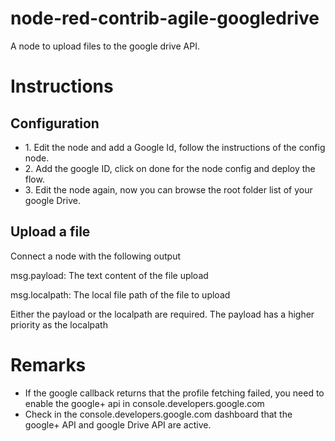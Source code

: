<!--
# Copyright (C) 2017 Orange.
# All rights reserved. This program and the accompanying materials
# are made available under the terms of the Eclipse Public License v1.0
# which accompanies this distribution, and is available at
# http://www.eclipse.org/legal/epl-v10.html
# 
# Contributors:
#     Rombit - initial API and implementation
-->

# node-red-contrib-agile-googledrive

<p>A node to upload files to the google drive API. </p>
<h1>Instructions</h1>
<h2>Configuration</h2>
<ul>
    <li>1. Edit the node and add a Google Id, follow the instructions of the config node.</li>
    <li>2. Add the google ID, click on done for the node config and deploy the flow.</li>
    <li>3. Edit the node again, now you can browse the root folder list of your google Drive.</li>
</ul>
<h2>Upload a file</h2>
<p>Connect a node with the following output</p>
<p>msg.payload: The text content of the file upload</p>
<p>msg.localpath: The local file path of the file to upload</p>
<p>Either the payload or the localpath are required. The payload has a higher priority as the localpath</p>

<h1>Remarks</h1>

<ul>
    <li>If the google callback returns that the profile fetching failed, you need to enable the google+ api in console.developers.google.com</li>
    <li>Check in the console.developers.google.com dashboard that the google+ API and google Drive API are active.</li>
</ul>
